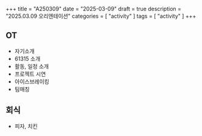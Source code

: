+++
title = "A250309"
date = "2025-03-09"
draft = true
description = "2025.03.09 오리엔테이션"
categories = [
    "activity"
]
tags = [
    "activity"
]
+++


## OT
* 자기소개
* 61315 소개
* 활동, 일정 소개
* 프로젝트 시연
* 아이스브레이킹
* 팀매칭

## 회식
* 피자, 치킨